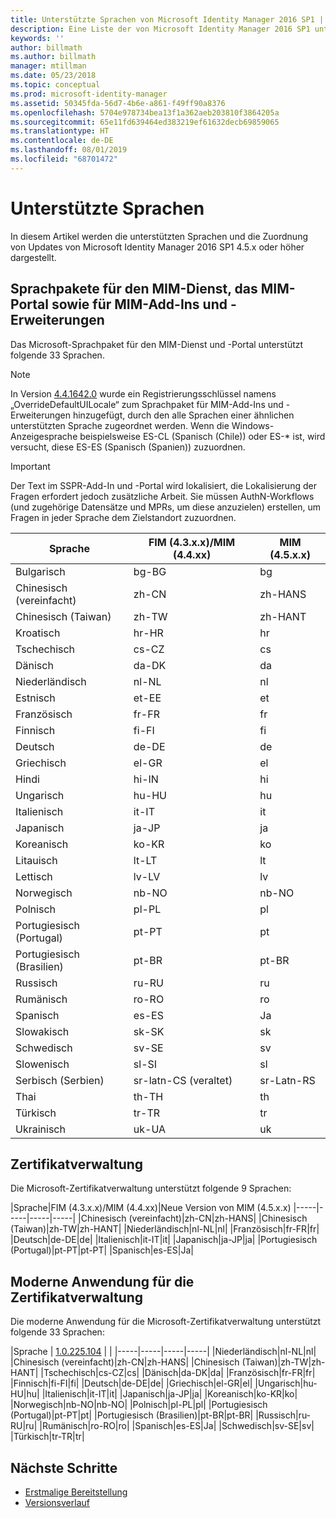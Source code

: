 ```yaml
---
title: Unterstützte Sprachen von Microsoft Identity Manager 2016 SP1 | Microsoft-Dokumentation
description: Eine Liste der von Microsoft Identity Manager 2016 SP1 unterstützten Sprachen.
keywords: ''
author: billmath
ms.author: billmath
manager: mtillman
ms.date: 05/23/2018
ms.topic: conceptual
ms.prod: microsoft-identity-manager
ms.assetid: 50345fda-56d7-4b6e-a861-f49ff90a8376
ms.openlocfilehash: 5704e978734bea13f1a362aeb203810f3864205a
ms.sourcegitcommit: 65e11fd639464ed383219ef61632decb69859065
ms.translationtype: HT
ms.contentlocale: de-DE
ms.lasthandoff: 08/01/2019
ms.locfileid: "68701472"
---
```

# <a name="supported-languages"></a>Unterstützte Sprachen

In diesem Artikel werden die unterstützten Sprachen und die Zuordnung von Updates von Microsoft Identity Manager 2016 SP1 4.5.x oder höher dargestellt.

## <a name="mim-service-and-portal-and-add-ins-and-extensions-language-pack"></a>Sprachpakete für den MIM-Dienst, das MIM-Portal sowie für MIM-Add-Ins und -Erweiterungen 

Das Microsoft-Sprachpaket für den MIM-Dienst und -Portal unterstützt folgende 33 Sprachen.  

> [!NOTE]
> In Version [4.4.1642.0](https://support.microsoft.com/en-us/help/4021562/hotfix-rollup-package-build-4-4-1642-0-is-available-for-microsoft) wurde ein Registrierungsschlüssel namens „OverrideDefaultUILocale“ zum Sprachpaket für MIM-Add-Ins und -Erweiterungen hinzugefügt, durch den alle Sprachen einer ähnlichen unterstützten Sprache zugeordnet werden. Wenn die Windows-Anzeigesprache beispielsweise ES-CL (Spanisch (Chile)) oder ES-\* ist, wird versucht, diese ES-ES (Spanisch (Spanien)) zuzuordnen.

> [!IMPORTANT]
> Der Text im SSPR-Add-In und -Portal wird lokalisiert, die Lokalisierung der Fragen erfordert jedoch zusätzliche Arbeit. Sie müssen AuthN-Workflows (und zugehörige Datensätze und MPRs, um diese anzuzielen) erstellen, um Fragen in jeder Sprache dem Zielstandort zuzuordnen.

|       Sprache        | FIM (4.3.x.x)/MIM (4.4.xx) | MIM (4.5.x.x) |
|-----------------------|--------------------------|--------------|
|       Bulgarisch       |          bg-BG           |      bg      |
| Chinesisch (vereinfacht)  |          zh-CN           |   zh-HANS    |
|   Chinesisch (Taiwan)    |          zh-TW           |   zh-HANT    |
|       Kroatisch        |          hr-HR           |      hr      |
|         Tschechisch         |          cs-CZ           |      cs      |
|        Dänisch         |          da-DK           |      da      |
|         Niederländisch         |          nl-NL           |      nl      |
|       Estnisch        |          et-EE           |      et      |
|        Französisch         |          fr-FR           |      fr      |
|        Finnisch        |          fi-FI           |      fi      |
|        Deutsch         |          de-DE           |      de      |
|         Griechisch         |          el-GR           |      el      |
|         Hindi         |          hi-IN           |      hi      |
|       Ungarisch       |          hu-HU           |      hu      |
|        Italienisch        |          it-IT           |      it      |
|       Japanisch        |          ja-JP           |      ja      |
|        Koreanisch         |          ko-KR           |      ko      |
|      Litauisch       |          lt-LT           |      lt      |
|        Lettisch        |          lv-LV           |      lv      |
|       Norwegisch       |          nb-NO           |    nb-NO     |
|        Polnisch         |          pl-PL           |      pl      |
| Portugiesisch (Portugal) |          pt-PT           |      pt      |
|  Portugiesisch (Brasilien)  |          pt-BR           |    pt-BR     |
|        Russisch        |          ru-RU           |      ru      |
|       Rumänisch        |          ro-RO           |      ro      |
|        Spanisch        |          es-ES           |      Ja      |
|        Slowakisch         |          sk-SK           |      sk      |
|        Schwedisch        |          sv-SE           |      sv      |
|       Slowenisch       |          sl-SI           |      sl      |
|   Serbisch (Serbien)    |  sr-latn-CS (veraltet)  |  sr-Latn-RS  |
|         Thai          |          th-TH           |      th      |
|        Türkisch        |          tr-TR           |      tr      |
|       Ukrainisch       |          uk-UA           |      uk      |

## <a name="certificate-management"></a>Zertifikatverwaltung 
Die Microsoft-Zertifikatverwaltung unterstützt folgende 9 Sprachen: 

|Sprache|FIM (4.3.x.x)/MIM (4.4.xx)|Neue Version von MIM (4.5.x.x)
|-----|-----|-----|-----|
|Chinesisch (vereinfacht)|zh-CN|zh-HANS|
|Chinesisch (Taiwan)|zh-TW|zh-HANT|
|Niederländisch|nl-NL|nl|
|Französisch|fr-FR|fr|
|Deutsch|de-DE|de|
|Italienisch|it-IT|it|
|Japanisch|ja-JP|ja|
|Portugiesisch (Portugal)|pt-PT|pt-PT|
|Spanisch|es-ES|Ja|

## <a name="certificate-management-modern-application"></a>Moderne Anwendung für die Zertifikatverwaltung  
Die moderne Anwendung für die Microsoft-Zertifikatverwaltung unterstützt folgende 33 Sprachen: 

|Sprache | [1.0.225.104](https://www.microsoft.com/en-us/download/details.aspx?id=54954) | |
|-----|-----|-----|-----|
|Niederländisch|nl-NL|nl|
|Chinesisch (vereinfacht)|zh-CN|zh-HANS|
|Chinesisch (Taiwan)|zh-TW|zh-HANT|
|Tschechisch|cs-CZ|cs|
|Dänisch|da-DK|da|
|Französisch|fr-FR|fr|
|Finnisch|fi-FI|fi|
|Deutsch|de-DE|de|
|Griechisch|el-GR|el|
|Ungarisch|hu-HU|hu|
|Italienisch|it-IT|it|
|Japanisch|ja-JP|ja|
|Koreanisch|ko-KR|ko|
|Norwegisch|nb-NO|nb-NO|
|Polnisch|pl-PL|pl|
|Portugiesisch (Portugal)|pt-PT|pt|
|Portugiesisch (Brasilien)|pt-BR|pt-BR|
|Russisch|ru-RU|ru|
|Rumänisch|ro-RO|ro|
|Spanisch|es-ES|Ja|
|Schwedisch|sv-SE|sv|
|Türkisch|tr-TR|tr|

## <a name="next-steps"></a>Nächste Schritte

- [Erstmalige Bereitstellung](microsoft-identity-manager-deploy.md)
- [Versionsverlauf](reference/version-history.md)
